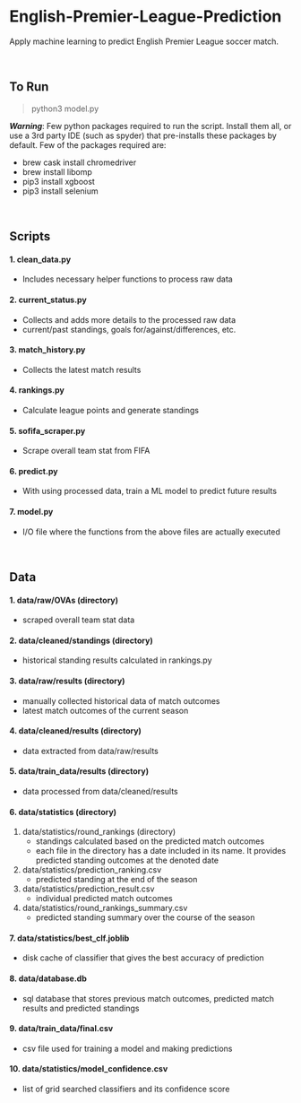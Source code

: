# English-Premier-League-Prediction
Apply machine learning to predict English Premier League soccer match.


&nbsp;
&nbsp;


## To Run
> python3 model.py

***Warning***: Few python packages required to run the script. Install them all, or use a 3rd party IDE (such as spyder) that pre-installs these packages by default. Few of the packages required are:
- brew cask install chromedriver
- brew install libomp
- pip3 install xgboost
- pip3 install selenium



&nbsp;
&nbsp;

## Scripts
#### 1. clean_data.py
- Includes necessary helper functions to process raw data
#### 2. current_status.py
- Collects and adds more details to the processed raw data
- current/past standings, goals for/against/differences, etc.
#### 3. match_history.py
- Collects the latest match results
#### 4. rankings.py
- Calculate league points and generate standings
#### 5. sofifa_scraper.py
- Scrape overall team stat from FIFA
#### 6. predict.py
- With using processed data, train a ML model to predict future results
#### 7. model.py
- I/O file where the functions from the above files are actually executed

&nbsp;
&nbsp;



## Data
#### 1. data/raw/OVAs (directory)
- scraped overall team stat data
#### 2. data/cleaned/standings (directory)
- historical standing results calculated in rankings.py
#### 3. data/raw/results (directory)
- manually collected historical data of match outcomes
- latest match outcomes of the current season
#### 4. data/cleaned/results (directory)
- data extracted from data/raw/results
#### 5. data/train_data/results (directory)
- data processed from data/cleaned/results
#### 6. data/statistics (directory)
1. data/statistics/round_rankings (directory)
	- standings calculated based on the predicted match outcomes
	- each file in the directory has a date included in its name. It provides predicted standing outcomes at the denoted date
2. data/statistics/prediction_ranking.csv
	- predicted standing at the end of the season
3. data/statistics/prediction_result.csv
	- individual predicted match outcomes
4. data/statistics/round_rankings_summary.csv
	- predicted standing summary over the course of the season
#### 7. data/statistics/best_clf.joblib
- disk cache of classifier that gives the best accuracy of prediction
#### 8. data/database.db
- sql database that stores previous match outcomes, predicted match results and predicted standings
#### 9. data/train_data/final.csv
- csv file used for training a model and making predictions
#### 10. data/statistics/model_confidence.csv
- list of grid searched classifiers and its confidence score



